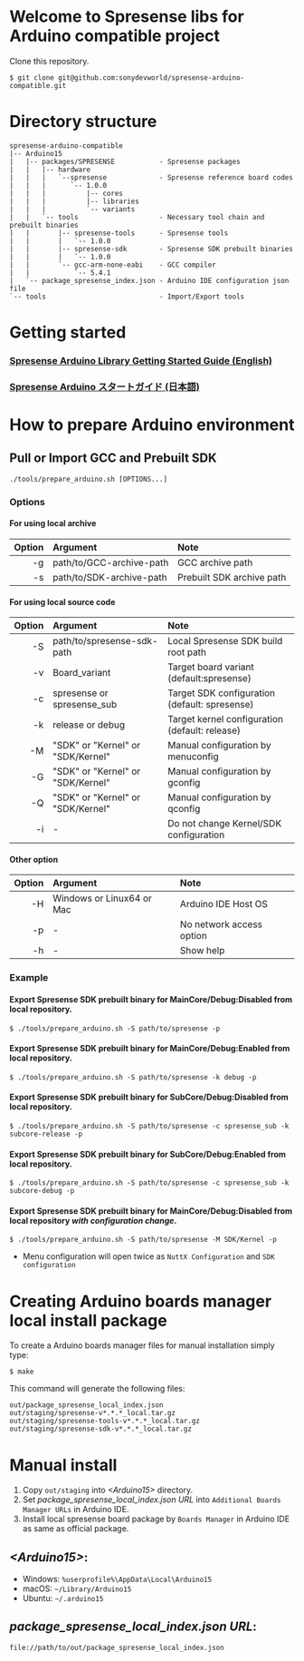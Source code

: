 # Welcome to Spresense libs for Arduino compatible project

Clone this repository.

```
$ git clone git@github.com:sonydevworld/spresense-arduino-compatible.git
```

# Directory structure

```
spresense-arduino-compatible
|-- Arduino15
|   |-- packages/SPRESENSE           - Spresense packages
|   |   |-- hardware
|   |   |   `--spresense             - Spresense reference board codes
|   |   |      `-- 1.0.0
|   |   |          |-- cores
|   |   |          |-- libraries
|   |   |          `-- variants
|   |   `-- tools                    - Necessary tool chain and prebuilt binaries
|   |       |-- spresense-tools      - Spresense tools
|   |       |   `-- 1.0.0
|   |       |-- spresense-sdk        - Spresense SDK prebuilt binaries
|   |       |   `-- 1.0.0
|   |       `-- gcc-arm-none-eabi    - GCC compiler
|   |           `-- 5.4.1
|   `-- package_spresense_index.json - Arduino IDE configuration json file
`-- tools                            - Import/Export tools
```

# Getting started
### [Spresense Arduino Library Getting Started Guide (English)](https://developer.sony.com/develop/spresense/docs/arduino_set_up_en.html)

### [Spresense Arduino スタートガイド (日本語)](https://developer.sony.com/develop/spresense/docs/arduino_set_up_ja.html)

# How to prepare Arduino environment
## Pull or Import GCC and Prebuilt SDK

```
./tools/prepare_arduino.sh [OPTIONS...]
```

### Options

#### For using local archive

| Option | Argument                          | Note                                           |
|-------:|:----------------------------------|:-----------------------------------------------|
| -g     | path/to/GCC-archive-path          | GCC archive path                               |
| -s     | path/to/SDK-archive-path          | Prebuilt SDK archive path                      |

#### For using local source code

| Option | Argument                          | Note                                           |
|-------:|:----------------------------------|:-----------------------------------------------|
| -S     | path/to/spresense-sdk-path        | Local Spresense SDK build root path            |
| -v     | Board_variant                     | Target board variant (default:spresense)       |
| -c     | spresense or spresense_sub        | Target SDK configuration (default: spresense)  |
| -k     | release or debug                  | Target kernel configuration (default: release) |
| -M     | "SDK" or "Kernel" or "SDK/Kernel" | Manual configuration by menuconfig             |
| -G     | "SDK" or "Kernel" or "SDK/Kernel" | Manual configuration by gconfig                |
| -Q     | "SDK" or "Kernel" or "SDK/Kernel" | Manual configuration by qconfig                |
| -i     | -                                 | Do not change Kernel/SDK configuration         |

#### Other option

| Option | Argument                          | Note                                           |
|-------:|:----------------------------------|:-----------------------------------------------|
| -H     | Windows or Linux64 or Mac         | Arduino IDE Host OS                            |
| -p     | -                                 | No network access option                       |
| -h     | -                                 | Show help                                      |

### Example

#### Export Spresense SDK prebuilt binary for MainCore/Debug:Disabled from local repository.

```
$ ./tools/prepare_arduino.sh -S path/to/spresense -p
```

#### Export Spresense SDK prebuilt binary for MainCore/Debug:Enabled from local repository.

```
$ ./tools/prepare_arduino.sh -S path/to/spresense -k debug -p
```

#### Export Spresense SDK prebuilt binary for SubCore/Debug:Disabled from local repository.

```
$ ./tools/prepare_arduino.sh -S path/to/spresense -c spresense_sub -k subcore-release -p
```

#### Export Spresense SDK prebuilt binary for SubCore/Debug:Enabled from local repository.

```
$ ./tools/prepare_arduino.sh -S path/to/spresense -c spresense_sub -k subcore-debug -p
```

#### Export Spresense SDK prebuilt binary for MainCore/Debug:Disabled from local repository *with configuration change*.

```
$ ./tools/prepare_arduino.sh -S path/to/spresense -M SDK/Kernel -p
```

* Menu configuration will open twice as `NuttX Configuration` and `SDK configuration`

# Creating Arduino boards manager local install package

To create a Arduino boards manager files for manual installation simply type:

```
$ make
```

This command will generate the following files:

```
out/package_spresense_local_index.json
out/staging/spresense-v*.*.*_local.tar.gz
out/staging/spresense-tools-v*.*.*_local.tar.gz
out/staging/spresense-sdk-v*.*.*_local.tar.gz
```

# Manual install

1. Copy `out/staging` into *\<Arduino15\>* directory.
2. Set *package_spresense_local_index.json URL* into `Additional Boards Manager URLs` in Arduino IDE.
3. Install local spresense board package by `Boards Manager` in Arduino IDE as same as official package. 

## *\<Arduino15\>*:
* Windows: `%userprofile%\AppData\Local\Arduino15`
* macOS: `~/Library/Arduino15`
* Ubuntu: `~/.arduino15`

## *package_spresense_local_index.json URL*:
`file://path/to/out/package_spresense_local_index.json`